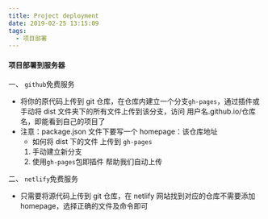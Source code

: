 ```yaml
---
title: Project deployment
date: 2019-02-25 13:15:09
tags:
  - 项目部署
---
```


#### 项目部署到服务器

一、 `github`免费服务

- 将你的原代码上传到 git 仓库，在仓库内建立一个分支`gh-pages`，通过插件或手动将 dist 文件夹下的所有文件上传到该分支，访问 用户名.github.io/仓库名，即能看到自己的项目了
- 注意：package.json 文件下要写一个 homepage：该仓库地址
  <!-- more -->
  - 如何将 dist 下的文件 上传到 `gh-pages`
  1. 手动建立新分支
  2. 使用`gh-pages`包即插件 帮助我们自动上传

二、 `netlify`免费服务

- 只需要将源代码上传到 git 仓库，在 netlify 网站找到对应的仓库不需要添加 homepage，选择正确的文件及命令即可
